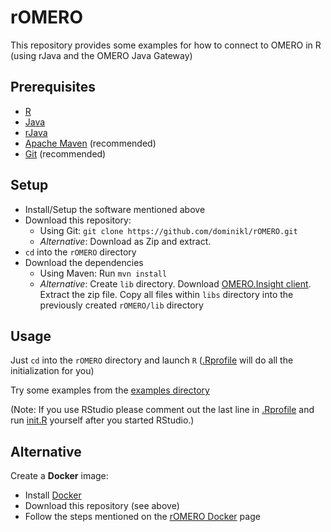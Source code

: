 # rOMERO

This repository provides some examples for how to connect to OMERO in R (using rJava and the OMERO Java Gateway)

## Prerequisites

* [R](https://www.r-project.org/)
* [Java](http://openjdk.java.net/)
* [rJava](https://cran.r-project.org/web/packages/rJava/index.html)
* [Apache Maven](https://maven.apache.org/) (recommended)
* [Git](https://git-scm.com/) (recommended)

## Setup
* Install/Setup the software mentioned above
* Download this repository: 
  * Using Git: ```git clone https://github.com/dominikl/rOMERO.git```
  * _Alternative_: Download as Zip and extract.
* ```cd``` into the ```rOMERO``` directory
* Download the dependencies
  * Using Maven: Run ```mvn install```
  * _Alternative_: Create ```lib``` directory. Download [OMERO.Insight client](http://downloads.openmicroscopy.org/omero/5.2.4/). Extract the zip file. Copy all files within ```libs``` directory into the previously created ```rOMERO/lib``` directory

## Usage
Just ```cd``` into the ```rOMERO``` directory and launch ```R``` ([.Rprofile](.Rprofile) will do all the initialization for you)

Try some examples from the [examples directory](examples)

(Note: If you use RStudio please comment out the last line in [.Rprofile](.Rprofile) and run [init.R](R/init.R) yourself after you started RStudio.)

## Alternative
Create a __Docker__ image:
* Install [Docker](https://www.docker.com/)
* Download this repository (see above)
* Follow the steps mentioned on the [rOMERO Docker](https://github.com/dominikl/rOMERO/tree/master/Docker) page